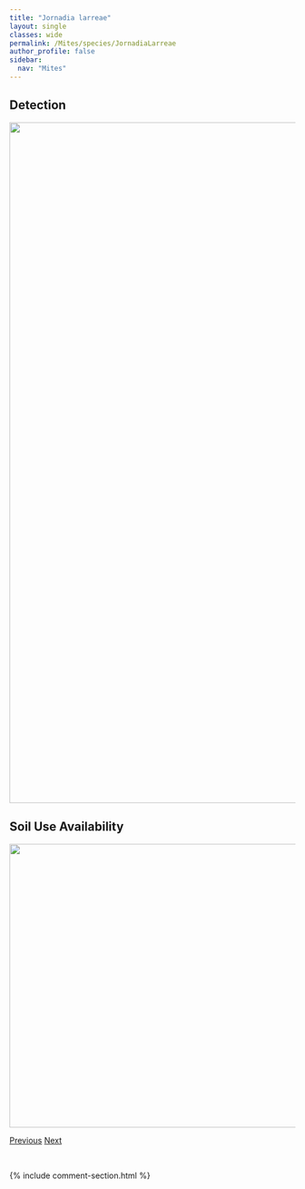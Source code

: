 ```yaml
---
title: "Jornadia larreae"
layout: single
classes: wide
permalink: /Mites/species/JornadiaLarreae
author_profile: false
sidebar:
  nav: "Mites"
---
```


<h2>Detection</h2>

<a href="https://drive.google.com/uc?export=view&id=1z6fXbMWB1MRmjf1-RkCvkV_H3qGyts09">
<img src="https://drive.google.com/uc?export=view&id=1z6fXbMWB1MRmjf1-RkCvkV_H3qGyts09" height = "1200" width = "800">
</a>


<h2>Soil Use Availability</h2>

<a href="https://drive.google.com/uc?export=view&id=160JB6apHi78D0E1BHF2XvTjbZTvZYmOX">
<img src="https://drive.google.com/uc?export=view&id=160JB6apHi78D0E1BHF2XvTjbZTvZYmOX" height = "500" width = "1000">
</a>


<a href="/DevelopmentWebsite/Mites/species/JacotellaQuadricaudicula" class="pagination--pager" title="Jacotella quadricaudicula">Previous</a> <a href="/DevelopmentWebsite/Mites/species/JoshuellaAgrosticula" class="pagination--pager" title="Joshuella agrosticula">Next</a>

<p>&nbsp;</p>

{% include comment-section.html %}
